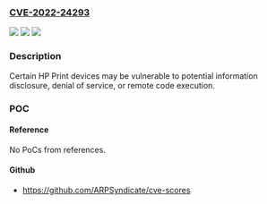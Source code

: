 ### [CVE-2022-24293](https://cve.mitre.org/cgi-bin/cvename.cgi?name=CVE-2022-24293)
![](https://img.shields.io/static/v1?label=Product&message=HP%20LaserJet%20Pro%20Printers%3B%20HP%20Pagewide%20Pro%20Printers%3B%20HP%20Officejet%20Printers&color=blue)
![](https://img.shields.io/static/v1?label=Version&message=n%2Fa&color=blue)
![](https://img.shields.io/static/v1?label=Vulnerability&message=Information%20disclosure%2C%20Denial%20of%20service%2C%20Buffer%20overflow&color=brighgreen)

### Description

Certain HP Print devices may be vulnerable to potential information disclosure, denial of service, or remote code execution.

### POC

#### Reference
No PoCs from references.

#### Github
- https://github.com/ARPSyndicate/cve-scores

